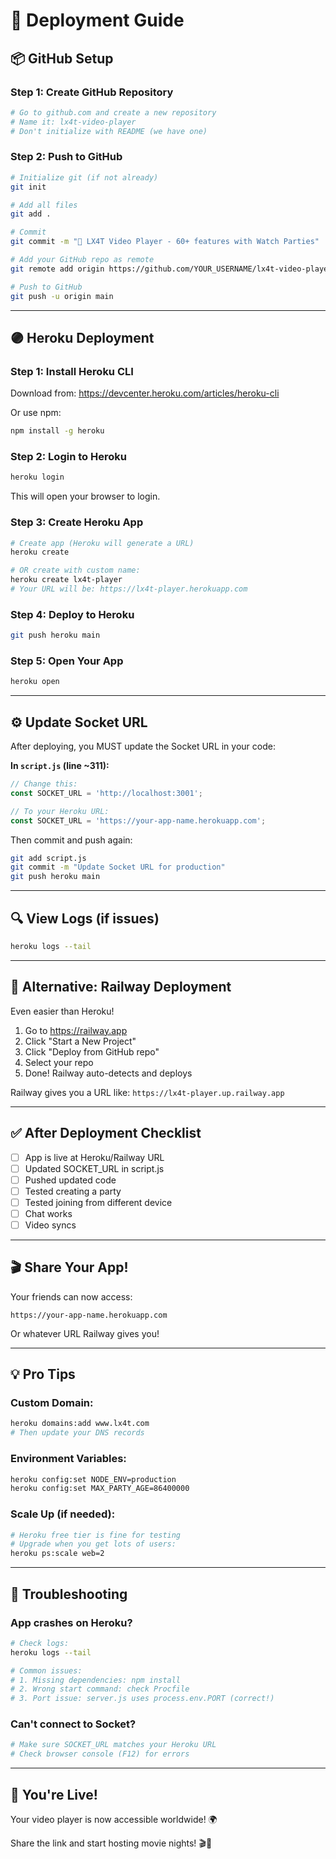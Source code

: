 # 🚀 Deployment Guide

## 📦 GitHub Setup

### Step 1: Create GitHub Repository
```bash
# Go to github.com and create a new repository
# Name it: lx4t-video-player
# Don't initialize with README (we have one)
```

### Step 2: Push to GitHub
```bash
# Initialize git (if not already)
git init

# Add all files
git add .

# Commit
git commit -m "🎉 LX4T Video Player - 60+ features with Watch Parties"

# Add your GitHub repo as remote
git remote add origin https://github.com/YOUR_USERNAME/lx4t-video-player.git

# Push to GitHub
git push -u origin main
```

---

## 🟣 Heroku Deployment

### Step 1: Install Heroku CLI
Download from: https://devcenter.heroku.com/articles/heroku-cli

Or use npm:
```bash
npm install -g heroku
```

### Step 2: Login to Heroku
```bash
heroku login
```
This will open your browser to login.

### Step 3: Create Heroku App
```bash
# Create app (Heroku will generate a URL)
heroku create

# OR create with custom name:
heroku create lx4t-player
# Your URL will be: https://lx4t-player.herokuapp.com
```

### Step 4: Deploy to Heroku
```bash
git push heroku main
```

### Step 5: Open Your App
```bash
heroku open
```

---

## ⚙️ Update Socket URL

After deploying, you MUST update the Socket URL in your code:

**In `script.js` (line ~311):**
```javascript
// Change this:
const SOCKET_URL = 'http://localhost:3001';

// To your Heroku URL:
const SOCKET_URL = 'https://your-app-name.herokuapp.com';
```

Then commit and push again:
```bash
git add script.js
git commit -m "Update Socket URL for production"
git push heroku main
```

---

## 🔍 View Logs (if issues)
```bash
heroku logs --tail
```

---

## 🎯 Alternative: Railway Deployment

Even easier than Heroku!

1. Go to https://railway.app
2. Click "Start a New Project"
3. Click "Deploy from GitHub repo"
4. Select your repo
5. Done! Railway auto-detects and deploys

Railway gives you a URL like: `https://lx4t-player.up.railway.app`

---

## ✅ After Deployment Checklist

- [ ] App is live at Heroku/Railway URL
- [ ] Updated SOCKET_URL in script.js
- [ ] Pushed updated code
- [ ] Tested creating a party
- [ ] Tested joining from different device
- [ ] Chat works
- [ ] Video syncs

---

## 🎬 Share Your App!

Your friends can now access:
```
https://your-app-name.herokuapp.com
```

Or whatever URL Railway gives you!

---

## 💡 Pro Tips

### Custom Domain:
```bash
heroku domains:add www.lx4t.com
# Then update your DNS records
```

### Environment Variables:
```bash
heroku config:set NODE_ENV=production
heroku config:set MAX_PARTY_AGE=86400000
```

### Scale Up (if needed):
```bash
# Heroku free tier is fine for testing
# Upgrade when you get lots of users:
heroku ps:scale web=2
```

---

## 🐛 Troubleshooting

### App crashes on Heroku?
```bash
# Check logs:
heroku logs --tail

# Common issues:
# 1. Missing dependencies: npm install
# 2. Wrong start command: check Procfile
# 3. Port issue: server.js uses process.env.PORT (correct!)
```

### Can't connect to Socket?
```bash
# Make sure SOCKET_URL matches your Heroku URL
# Check browser console (F12) for errors
```

---

## 🎊 You're Live!

Your video player is now accessible worldwide! 🌍

Share the link and start hosting movie nights! 🎬🍿

